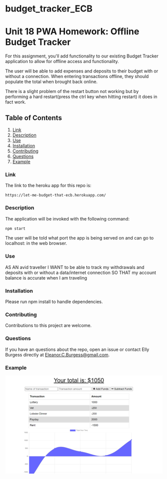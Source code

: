 # budget_tracker_ECB

# Unit 18 PWA Homework: Offline Budget Tracker

For this assignment, you'll add functionality to our existing Budget Tracker application to allow for offline access and functionality.

The user will be able to add expenses and deposits to their budget with or without a connection. When entering transactions offline, they should populate the total when brought back online.

There is a slight problem of the restart button not working but by performing a hard restart(press the ctrl key when hitting restart) it does in fact work.

## Table of Contents

1. [Link](#link)
2. [Description](#description)
3. [Use](#use)
4. [Installation](#installation)
5. [Contributing](#contributing)
6. [Questions](#questions)
7. [Example](#example)

### Link

The link to the heroku app for this repo is:

```
https://let-me-budget-that-ecb.herokuapp.com/
```

### Description

The application will be invoked with the following command:

```sh
npm start
```

The user will be told what port the app is being served on and can go to localhost: in the web browser.

### Use

AS AN avid traveller
I WANT to be able to track my withdrawals and deposits with or without a data/internet connection
SO THAT my account balance is accurate when I am traveling

### Installation

Please run npm install to handle dependencies.

### Contributing

Contributions to this project are welcome.

### Questions

If you have an questions about the repo, open an issue or contact Elly Burgess directly at Eleanor.C.Burgess@gmail.com.

### Example

![Budget](public/imgs/Screenshot.PNG)
